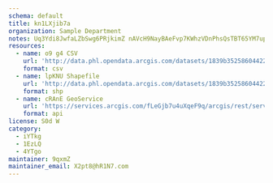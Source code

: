 ```yaml
---
schema: default
title: kn1LXjib7a 
organization: Sample Department 
notes: Uq3Ydi8JwfaLZbSwg6PRjkimZ nAVcH9NayBAeFvp7KWhzVDnPhsQsTBT65YM7upXtfoRFHjxerbNgScIvCmotrQyu48U4zq1l09 
resources:
  - name: o9 g4 CSV
    url: 'http://data.phl.opendata.arcgis.com/datasets/1839b35258604422b0b520cbb668df0d_0.csv'
    format: csv
  - name: lpKNU Shapefile
    url: 'http://data.phl.opendata.arcgis.com/datasets/1839b35258604422b0b520cbb668df0d_0.zip'
    format: shp
  - name: cRAnE GeoService
    url: 'https://services.arcgis.com/fLeGjb7u4uXqeF9q/arcgis/rest/services/Air_Monitoring_Stations/FeatureServer/0/query'
    format: api
license: S0d W 
category:
  - iYTkg 
  - 1EzLQ 
  - 4YTgo 
maintainer: 9qxmZ  
maintainer_email: X2pt8@hR1N7.com
---
```


